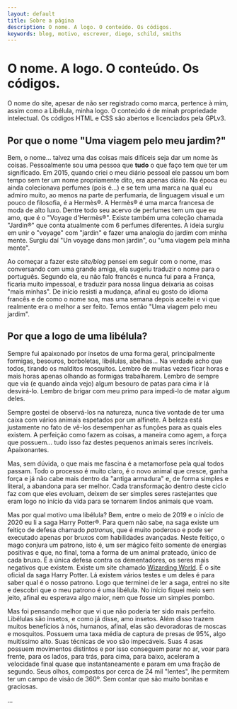 ```yaml
---
layout: default
title: Sobre a página
description: O nome. A logo. O conteúdo. Os códigos.
keywords: blog, motivo, escrever, diego, schild, smiths
---
```


# O nome. A logo. O conteúdo. Os códigos.

O nome do site, apesar de não ser registrado como marca, pertence à mim, assim como a Libélula, minha logo. O conteúdo é de minah propriedade intelectual. Os códigos HTML e CSS são abertos e licenciados pela GPLv3.

## Por que o nome "Uma viagem pelo meu jardim?"

Bem, o nome... talvez uma das coisas mais difíceis seja dar um nome às coisas. Pessoalmente sou uma pessoa que **tudo** o que faço tem que ter um significado. Em 2015, quando criei o meu diário pessoal ele passou um bom tempo sem ter um nome propriamente dito, era apenas diário. Na época eu ainda colecionava perfumes (pois é...) e se tem uma marca na qual eu admiro muito, ao menos na parte de perfumaria, de linguagem visual e um pouco de filosofia, é a Hermès®. A Hermès® é uma marca francesa de moda de alto luxo. Dentre todo seu acervo de perfumes tem um que eu amo, que é o "Voyage d'Hermès®". Existe também uma coleção chamada "Jardin®" que conta atualmente com 6 perfumes diferentes. A ideia surgiu em unir o "voyage" com "jardin" e fazer uma analogia do jardim com minha mente. Surgiu daí "Un voyage dans mon jardin", ou "uma viagem pela minha mente".

Ao começar a fazer este _site/blog_ pensei em seguir com o nome, mas conversando com uma grande amiga, ela sugeriu traduzir o nome para o português. Segundo ela, eu não falo francês e nunca fui para a França, ficaria muito impessoal, e traduzir para nossa língua deixaria as coisas "mais minhas". De início resisti a mudança, afinal eu gosto do idioma francês e de como o nome soa, mas uma semana depois aceitei e vi que realmente era o melhor a ser feito. Temos então "Uma viagem pelo meu jardim".

## Por que a logo de uma libélula?

Sempre fui apaixonado por insetos de uma forma geral, principalmente formigas, besouros, borboletas, libélulas, abelhas... Na verdade acho que todos, tirando os malditos mosquitos. Lembro de muitas vezes ficar horas e mais horas apenas olhando as formigas trabalharem. Lembro de sempre que via (e quando ainda vejo) algum besouro de patas para cima ir lá desvirá-lo. Lembro de brigar com meu primo para impedi-lo de matar algum deles.

Sempre gostei de observá-los na natureza, nunca tive vontade de ter uma caixa com vários animais espetados por um alfinete. A beleza está justamente no fato de vê-los desempenhar as funções para as quais eles existem. A perfeição como fazem as coisas, a maneira como agem, a força que possuem... tudo isso faz destes pequenos animais seres incríveis. Apaixonantes.

Mas, sem dúvida, o que mais me fascina é a metamorfose pela qual todos passam. Todo o processo é muito claro, é o novo animal que cresce, ganha força e já não cabe mais dentro da "antiga armadura" e, de forma simples e literal, a abandona para ser melhor. Cada transformação dentro deste ciclo faz com que eles evoluam, deixem de ser simples seres rastejantes que eram logo no início da vida para se tornarem lindos animais que voam.

Mas por qual motivo uma libélula? Bem, entre o meio de 2019 e o início de 2020 eu li a saga Harry Potter®. Para quem não sabe, na saga existe um feitiço de defesa chamado *patronus*, que é muito poderoso e pode ser executado apenas por bruxos com habilidades avançadas. Neste feitiço, o mago conjura um patrono, isto é, um ser mágico feito somente de energias positivas e que, no final, toma a forma de um animal prateado, único de cada bruxo. É a única defesa contra os dementadores, os seres mais negativos que existem. Existe um site chamado [Wizarding World](https://www.wizardingworld.com/). É o site oficial da saga Harry Potter. Lá existem vários testes e um deles é para saber qual é o nosso patrono. Logo que terminei de ler a saga, entrei no site e descobri que o meu patrono é uma libélula. No início fiquei meio sem jeito, afinal eu esperava algo maior, nem que fosse um simples pombo.

Mas foi pensando melhor que vi que não poderia ter sido mais perfeito. Libélulas são insetos, e como já disse, amo insetos. Além disso trazem muitos benefícios à nós, humanos, afinal, elas são devoradoras de moscas e mosquitos. Possuem uma taxa média de captura de presas de 95%, algo muitíssimo alto. Suas técnicas de voo são impecáveis. Suas 4 asas possuem movimentos distintos e por isso conseguem parar no ar, voar para frente, para os lados, para trás, para cima, para baixo, aceleram a velocidade final quase que instantaneamente e param em uma fração de segundo. Seus olhos, compostos por cerca de 24 mil "lentes", lhe permitem ter um campo de visão de 360º. Sem contar que são muito bonitas e graciosas.

...
